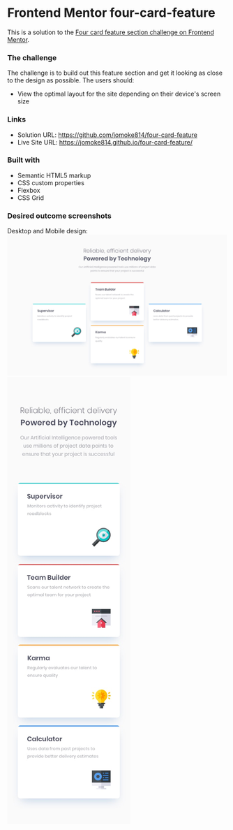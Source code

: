 # Frontend Mentor four-card-feature
This is a solution to the [Four card feature section challenge on Frontend Mentor](https://www.frontendmentor.io/challenges/four-card-feature-section-weK1eFYK).
### The challenge
The challenge is to build out this feature section and get it looking as close to the design as possible.
The users should:
- View the optimal layout for the site depending on their device's screen size
### Links
- Solution URL: https://github.com/jomoke814/four-card-feature
- Live Site URL: https://jomoke814.github.io/four-card-feature/
### Built with
- Semantic HTML5 markup
- CSS custom properties
- Flexbox
- CSS Grid
### Desired outcome screenshots
Desktop and Mobile design:
![desired outcome](./images/desktop-design.jpg)
![desired outcome](./images/mobile-design.jpg)